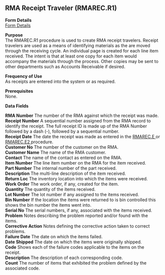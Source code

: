 ##  RMA Receipt Traveler (RMAREC.R1)

<PageHeader />

**Form Details**  
[ Form Details ](RMAREC-R1-1/README.md)   

**Purpose**  
The RMAREC.R1 procedure is used to create RMA receipt travelers. Receipt
travelers are used as a means of identifying materials as the are moved
through the receiving cycle. An individual page is created for each line item
received. The intent is that at least one copy for each item would accompany
the materials through the process. Other copies may be sent to other
departments such as Accounts Receivable if desired.

**Frequency of Use**  
As receipts are entered into the system or as required.

**Prerequisites**  
None.

**Data Fields**

**RMA Number** The number of the RMA against which the receipt was made.  
**Receipt Number** A sequential number assigned from the RMA record to
identify the receipt. The full receipt ID is made up of the RMA Number
followed by a dash (-), followed by a sequential number.  
**Receipt Date** The date the receipt was made as entered in the [ RMAREC.E ](../../MRK-ENTRY/RMAREC-E/README.md) or [ RMAREC.E2 ](../../MRK-ENTRY/RMAREC-E2/README.md) procedure.   
**Customer No** The number of the customer on the RMA.  
**Customer Name** The name of the RMA customer.  
**Contact** The name of the contact as entered on the RMA.  
**Item Number** The line item number on the RMA for the item received.  
**Part Number** The internal number of the part received.  
**Description** The multi-line description of the item received.  
**Return Loc** The inventory location into which the items were received.  
**Work Order** The work order, if any, created for the item.  
**Quantity** The quantity of the items received.  
**Lot Number** The lot number if any assigned to the items received.  
**Bin Number** If the location the items were returned to is bin controlled
this shows the bin number the items went into.  
**Serial No** The serial numbers, if any, associated with the items received.  
**Problem** Notes describing the problem reported and/or found with the items.  
**Corrective Action** Notes defining the corrective action taken to correct
problems.  
**Failure Date** The date on which the items failed.  
**Date Shipped** The date on which the items were originally shipped.  
**Code** Shows each of the failure codes applicable to the items on the
receipt.  
**Description** The description of each corresponding code.  
**Count** The number of items that exhibited the problem defined by the
associated code.  
  
<badge text= "Version 8.10.57" vertical="middle" />

<PageFooter />